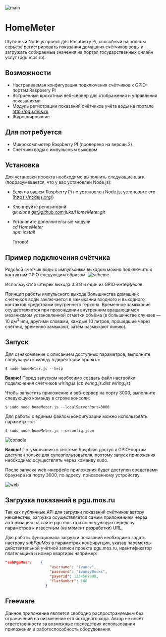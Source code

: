 ![main](https://cloud.githubusercontent.com/assets/147685/16461469/69b19d82-3e35-11e6-8ff6-68b285bcc05e.jpg)

# HomeMeter
Шуточный Node.js проект для Raspberry Pi, способный на полном серьёзе регистрировать показания домашних счётчиков воды и загружать собираемые значения на портал государственных онлайн услуг (pgu.mos.ru).

## Возможности
* Настраиваемая конфигурация подключения счётчиков к GPIO-портам Raspberry PI
* Встроенный крохотный веб-сервер для отображения и управления показаниями
* Модуль регистрации показаний счётчиков учёта воды на портале http://pgu.mos.ru
* Журналирование

## Для потребуется
* Микрокомпьютер Raspberry PI (проверено на версии 2)
* Счётчики воды с импульсным выходом

## Установка
Для установки проекта необходимо выполнить следующие шаги (подразумевается, что у вас установлен Node.js):
* Если на вашем Raspberry Pi не установлен Node.js, установите его (https://nodejs.org/)

* Клонируйте репозиторий  
    _git clone git@github.com:juks/HomeMeter.git_

* Установите дополнительные модули  
    _cd HomeMeter_  
    _npm install_

  Готово!
  
## Пример подключения счётчика
Рядовой счётчик воды с импульсным выходом можно подключить к контактам GPIO следующим образом:
![scheme](https://cloud.githubusercontent.com/assets/147685/16464262/081680d0-3e42-11e6-9a63-66933f000032.png)

Используются штырёк выхода 3.3 В и один из GPIO-интерфесов.

Принцип работы импульсного выхода большинства домашних счётчиков воды заключается в замыкании входного и выходного контактов средствами внутреннего геркона. Временное замыкание осуществляется при прохождении внутренним вращающимся механизмом установленной отметки объёма (в большинстве случаев — 10 дм<sup>3</sup> или, другими словами, каждые 10 литров, прошедшие через счётчик, временно замыкают, затем размыкают линию).
  
## Запуск
Для ознакомление с описанием доступных параметров, выполните следующую команду в директории проекта:

    $ node homeMeter.js --help

**Важно!** Перед запуском необхоимо создать файл настройки подключения счётчиков _wiring.js_ (_cp wiring.js.dist wiring.js_)

Чтобы запустить приложение и веб-сервер на порту 3000, выполните следующую команду в строке консоли:

    $ sudo node homeMeter.js --localServerPort=3000
    
Для работы с единым файлом конфигурации можно использовать параметр _--с_:

    $ sudo node homeMeter.js --c=config.json

![console](https://cloud.githubusercontent.com/assets/147685/16465198/282f3ea8-3e46-11e6-86c8-86bbb7439d54.png)

**Важно!** По-умолчанию в системе Raspbian доступ к GPIO-портам доступен только для суперпользователя, поэтому запуск приложения необходимо осуществлять через команду sudo.

После запуска web-инерфейс приложения будет доступен средствами браузера на порту 3000, по адресу, присвоенному устройству.

![web](https://cloud.githubusercontent.com/assets/147685/16462344/80a180d0-3e39-11e6-9301-f0a8ed1470c1.png)

## Загрузка показаний в pgu.mos.ru
Так как публичные API для загрузки показаний счётчиков автору неизвестны, загрузка осуществляется самим приложением через авторизацию на сайте pgu.mos.ru и последующую передачу параметров к известным (на момент разработки) URL.

Для работы функционала загрузки показаний необходимо задать настроку _subPguMos_ в параметрах конфиругции, указав параметры действительной учётной записи проекта pgu.mos.ru, идентификатор плательщика и номер квартиры например:
```json
"subPguMos":    {
                    "username": "ivanov",
                    "password": "ivanovRocks",
                    "payerId": 1234567890,
                    "flatNumber": 100
                  }
```

## Freeware
Данное приложение является свободно распространяемым без ограничений на оизменение его исходного кода. Автор не несёт ответственности за возможные последствия использования приложения и работоспособность оборудования.
